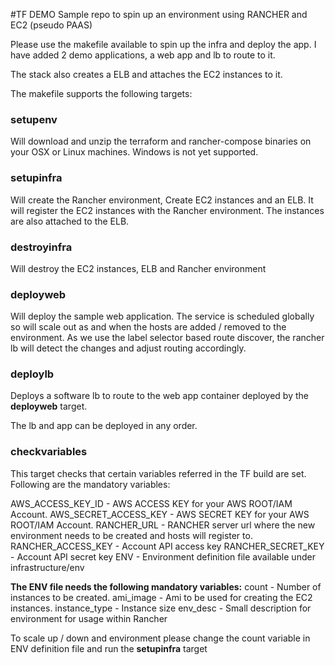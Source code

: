 #TF DEMO
Sample repo to spin up an environment using RANCHER and EC2 (pseudo PAAS)

Please use the makefile available to spin up the infra and deploy the app. I have added 2 demo applications, a web app and lb to route to it.

The stack also creates a ELB and attaches the EC2 instances to it.

The makefile supports the following targets:

### setupenv ###
Will download and unzip the terraform and rancher-compose binaries on your OSX or Linux machines.
Windows is not yet supported.

### setupinfra ###
Will create the Rancher environment, Create EC2 instances and an ELB.
It will register the EC2 instances with the Rancher environment.
The instances are also attached to the ELB.

### destroyinfra ###
Will destroy the EC2 instances, ELB and Rancher environment

### deployweb ###
Will deploy the sample web application. The service is scheduled globally so will scale out as and when the hosts are added / removed to the environment.
As we use the label selector based route discover, the rancher lb will detect the changes and adjust routing accordingly.

### deploylb ###
Deploys a software lb to route to the web app container deployed by the **deployweb** target.

The lb and app can be deployed in any order.

### checkvariables ###
This target checks that certain variables referred in the TF build are set.
Following are the mandatory variables:

AWS_ACCESS_KEY_ID - AWS ACCESS KEY for your AWS ROOT/IAM Account.
AWS_SECRET_ACCESS_KEY - AWS SECRET KEY for your AWS ROOT/IAM Account.
RANCHER_URL - RANCHER server url where the new environment needs to be created and hosts will register to.
RANCHER_ACCESS_KEY - Account API access key
RANCHER_SECRET_KEY - Account API secret key
ENV - Environment definition file available under infrastructure/env

**The ENV file needs the following mandatory variables:**
count - Number of instances to be created.
ami_image - Ami to be used for creating the EC2 instances.
instance_type - Instance size
env_desc - Small description for environment for usage within Rancher

To scale up / down and environment please change the count variable in ENV definition file and run the **setupinfra** target
